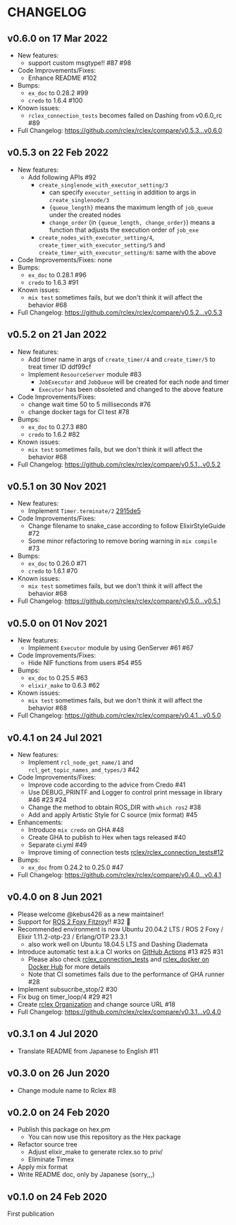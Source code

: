 # CHANGELOG

## v0.6.0 on 17 Mar 2022

- New features:
  - support custom msgtype!! #87 #98
- Code Improvements/Fixes:
  - Enhance README #102
- Bumps:
  - `ex_doc` to 0.28.2 #99
  - `credo` to 1.6.4 #100
- Known issues:
  - `rclex_connection_tests` becomes failed on Dashing from v0.6.0_rc #89
- Full Changelog: https://github.com/rclex/rclex/compare/v0.5.3...v0.6.0

## v0.5.3 on 22 Feb 2022

- New features:
  - Add following APIs #92 
    - `create_singlenode_with_executor_setting/3`
      - can specify `executor_setting` in addition to args in `create_singlenode/3`
      - `{queue_length}` means the maximum length of `job_queue` under the created nodes
      - `change_order` (in `{queue_length, change_order}`) means a function that adjusts the execution order of `job_exe`
    - `create_nodes_with_executor_setting/4`, `create_timer_with_executor_setting/5` and `create_timer_with_executor_setting/6`: same with the above
- Code Improvements/Fixes: none
- Bumps:
  - `ex_doc` to 0.28.1 #96
  - `credo` to 1.6.3 #91
- Known issues:
  - `mix test` sometimes fails, but we don't think it will affect the behavior #68
- Full Changelog: https://github.com/rclex/rclex/compare/v0.5.2...v0.5.3

## v0.5.2 on 21 Jan 2022

- New features:
  - Add timer name in args of `create_timer/4` and `create_timer/5` to treat timer ID ddf99cf
  - Implement `ResourceServer` module #83
    - `JobExecutor` and `JobQueue` will be created for each node and timer
    - `Executor` has been obsoleted and changed to the above feature
- Code Improvements/Fixes:
  - change wait time 50 to 5 milliseconds #76
  - change docker tags for CI test #78
- Bumps:
  - `ex_doc` to 0.27.3 #80
  - `credo` to 1.6.2 #82
- Known issues:
  - `mix test` sometimes fails, but we don't think it will affect the behavior #68
- Full Changelog: https://github.com/rclex/rclex/compare/v0.5.1...v0.5.2

## v0.5.1 on 30 Nov 2021

- New features:
  - Implement `Timer.terminate/2` [2915de5](https://github.com/rclex/rclex/commit/2915de5a7bdaa3ca22b56c7900d03a9931e057f9)
- Code Improvements/Fixes:
  - Change filename to snake_case according to follow ElixirStyleGuide #72 
  - Some minor refactoring to remove boring warning in `mix compile` #73
- Bumps:
  - `ex_doc` to 0.26.0 #71
  - `credo` to 1.6.1 #70
- Known issues:
  - `mix test` sometimes fails, but we don't think it will affect the behavior #68
- Full Changelog: https://github.com/rclex/rclex/compare/v0.5.0...v0.5.1

## v0.5.0 on 01 Nov 2021

- New features:
  - Implement `Executor` module by using GenServer #61 #67
- Code Improvements/Fixes:
  - Hide NIF functions from users #54 #55
- Bumps:
  - `ex_doc` to 0.25.5 #63
  - `elixir_make` to 0.6.3 #62
- Known issues:
  - `mix test` sometimes fails, but we don't think it will affect the behavior #68
- Full Changelog: https://github.com/rclex/rclex/compare/v0.4.1...v0.5.0

## v0.4.1 on 24 Jul 2021

- New features:
  - Implement `rcl_node_get_name/1` and `rcl_get_topic_names_and_types/3` #42
- Code Improvements/Fixes:
  - Improve code according to the advice from Credo #41 
  - Use DEBUG_PRINTF and Logger to control print message in library #46 #23 #24
  - Change the method to obtain ROS_DIR with `which ros2` #38
  - Add and apply Artistic Style for C source (mix format) #45
- Enhancements:
  - Introduce `mix credo` on GHA #48
  - Create GHA to publish to Hex when tags released #40
  - Separate ci.yml #49
  - Improve timing of connection tests [rclex/rclex_connection_tests#12](https://github.com/rclex/rclex_connection_tests/pull/12)
- Bumps:
  - `ex_doc` from 0.24.2 to 0.25.0 #47
- Full Changelog: https://github.com/rclex/rclex/compare/v0.4.0...v0.4.1

## v0.4.0 on 8 Jun 2021

- Please welcome @kebus426 as a new maintainer! 
- Support for [ROS 2 Foxy Fitzroy](https://index.ros.org/doc/ros2/Releases/Release-Foxy-Fitzroy/)!! #32 :tada:
- Recommended environment is now Ubuntu 20.04.2 LTS / ROS 2 Foxy / Elixir 1.11.2-otp-23 / Erlang/OTP 23.3.1
  - also work well on Ubuntu 18.04.5 LTS and Dashing Diademata
- Introduce automatic test a.k.a CI works on [GitHub Actions](https://github.com/rclex/rclex/actions) #13 #25 #31 
  - Please also check [rclex_connection_tests](https://github.com/rclex/rclex_connection_tests) and [rclex_docker on Docker Hub](https://hub.docker.com/r/rclex/rclex_docker) for more details
  - Note that CI sometimes fails due to the performance of GHA runner #28 
- Implement subsucribe_stop/2 #30
- Fix bug on timer_loop/4 #29 #21 
- Create [rclex Organization](https://github.com/rclex) and change source URL #18
- Full Changelog: https://github.com/rclex/rclex/compare/v0.3.1...v0.4.0

## v0.3.1 on 4 Jul 2020

- Translate README from Japanese to English #11

## v0.3.0 on 26 Jun 2020

- Change module name to Rclex #8

## v0.2.0 on 24 Feb 2020

- Publish this package on hex.pm
  - You can now use this repository as the Hex package
- Refactor source tree
  - Adjust elixir_make to generate rclex.so to priv/
  - Eliminate Timex
- Apply mix format
- Write README doc, only by Japanese (sorry,,,)

## v0.1.0 on 24 Feb 2020

First publication

